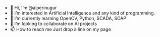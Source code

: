 - 👋 Hi, I’m @alperinugur
- 👀 I’m interested in Artificial Intelligence and any kind of programming.
- 🌱 I’m currently learning OpenCV, Python, SCADA, SOAP
- 💞️ I’m looking to collaborate on AI projects
- 📫 How to reach me Just drop a line on my page

<!---
alperinugur/alperinugur is a ✨ special ✨ repository because its `README.md` (this file) appears on your GitHub profile.
You can click the Preview link to take a look at your changes.
--->

